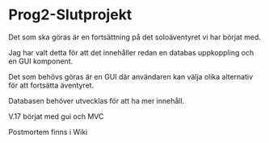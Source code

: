 # Prog2-Slutprojekt
Det som ska göras är en fortsättning på det soloäventyret vi har börjat med.

Jag har valt detta för att det innehåller redan en databas uppkoppling och en GUI komponent.

Det som behövs göras är en GUI där användaren kan välja olika alternativ för att fortsätta äventyret.

Databasen behöver utvecklas för att ha mer innehåll.

V.17 börjat med gui och MVC

Postmortem finns i Wiki
